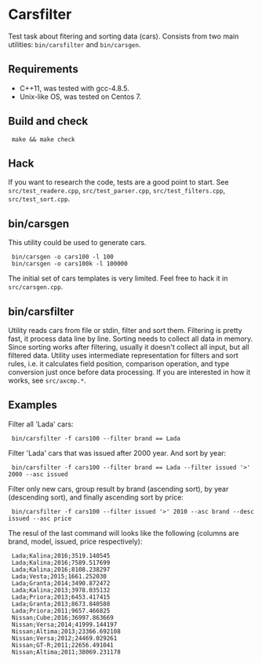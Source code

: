 Carsfilter
==========

Test task about fitering and sorting data (cars). Consists from two main utilities: `bin/carsfilter` and `bin/carsgen`.

Requirements
------------

* C++11, was tested with gcc-4.8.5.
* Unix-like OS, was tested on Centos 7.

Build and check
---------------

     make && make check

Hack
----
If you want to research the code, tests are a good point to start. See `src/test_readere.cpp`, `src/test_parser.cpp`, `src/test_filters.cpp`, `src/test_sort.cpp`.

bin/carsgen
-----------
This utility could be used to generate cars.

     bin/carsgen -o cars100 -l 100
     bin/carsgen -o cars100k -l 100000

The initial set of cars templates is very limited. Feel free to hack it in `src/carsgen.cpp`.

bin/carsfilter
--------------

Utility reads cars from file or stdin, filter and sort them. Filtering is pretty fast, it process data line by line. Sorting needs to collect all data in memory. Since sorting works after filtering, usually it doesn't collect all input, but all filtered data. Utility uses intermediate representation for filters and sort rules, i.e. it calculates field position, comparison operation, and type conversion just once before data processing. If you are interested in how it works, see `src/axcmp.*`.

Examples
--------

Filter all 'Lada' cars:

     bin/carsfilter -f cars100 --filter brand == Lada
     
Filter 'Lada' cars that was issued after 2000 year. And sort by year:

     bin/carsfilter -f cars100 --filter brand == Lada --filter issued '>' 2000 --asc issued
     
Filter only new cars, group result by brand (ascending sort), by year (descending sort), and finally ascending sort by price:

     bin/carsfilter -f cars100 --filter issued '>' 2010 --asc brand --desc issued --asc price
     
The resul of the last command will looks like the following (columns are brand, model, issued, price respectively):

     Lada;Kalina;2016;3519.140545
     Lada;Kalina;2016;7589.517699
     Lada;Kalina;2016;8108.238297
     Lada;Vesta;2015;1661.252030
     Lada;Granta;2014;3490.872472
     Lada;Kalina;2013;3978.035132
     Lada;Priora;2013;6453.417415
     Lada;Granta;2013;8673.840588
     Lada;Priora;2011;9657.466825
     Nissan;Cube;2016;36997.863669
     Nissan;Versa;2014;41999.144197
     Nissan;Altima;2013;23366.692108
     Nissan;Versa;2012;24469.029261
     Nissan;GT-R;2011;22656.491041
     Nissan;Altima;2011;38069.231178
